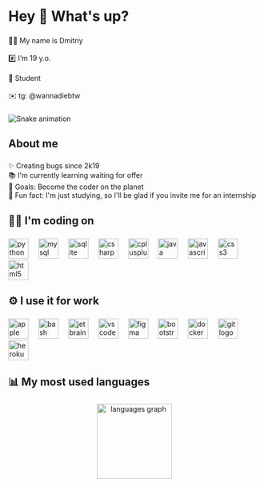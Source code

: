 <h1 align="left">Hey 👋 What's up?</h1>

###

<p align="left">🙋‍♂️ My name is Dmitriy<br><br>#️⃣ I’m 19 y.o.<br><br>💼 Student<br><br>✉️ tg: @wannadiebtw</p>

###

<img src="https://raw.githubusercontent.com/dkarasevgthub/dkarasevgthub/output/main.svg" alt="Snake animation" />

###

<h2 align="left">About me</h2>

###

<p align="left">✨ Creating bugs since 2k19<br>📚 I'm currently learning waiting for offer<br>🎯 Goals: Become the coder on the planet<br>🎲 Fun fact: I'm just studying, so I'll be glad if you invite me for an internship</p>

###

<h2 align="left">🧑‍💻 I'm coding on</h2>

###

<div align="left">
  <img src="https://cdn.jsdelivr.net/gh/devicons/devicon/icons/python/python-original.svg" height="40" alt="python logo"  />
  <img width="12" />
  <img src="https://cdn.jsdelivr.net/gh/devicons/devicon/icons/mysql/mysql-original.svg" height="40" alt="mysql logo"  />
  <img width="12" />
  <img src="https://cdn.jsdelivr.net/gh/devicons/devicon/icons/sqlite/sqlite-original.svg" height="40" alt="sqlite logo"  />
  <img width="12" />
  <img src="https://cdn.jsdelivr.net/gh/devicons/devicon/icons/csharp/csharp-original.svg" height="40" alt="csharp logo"  />
  <img width="12" />
  <img src="https://cdn.jsdelivr.net/gh/devicons/devicon/icons/cplusplus/cplusplus-original.svg" height="40" alt="cplusplus logo"  />
  <img width="12" />
  <img src="https://cdn.jsdelivr.net/gh/devicons/devicon/icons/java/java-original.svg" height="40" alt="java logo"  />
  <img width="12" />
  <img src="https://cdn.jsdelivr.net/gh/devicons/devicon/icons/javascript/javascript-original.svg" height="40" alt="javascript logo"  />
  <img width="12" />
  <img src="https://cdn.jsdelivr.net/gh/devicons/devicon/icons/css3/css3-original.svg" height="40" alt="css3 logo"  />
  <img width="12" />
  <img src="https://cdn.jsdelivr.net/gh/devicons/devicon/icons/html5/html5-original.svg" height="40" alt="html5 logo"  />
</div>

###

<h2 align="left">⚙️ I use it for work</h2>

###

<div align="left">
  <img src="https://cdn.jsdelivr.net/gh/devicons/devicon/icons/apple/apple-original.svg" height="40" alt="apple logo"  />
  <img width="12" />
  <img src="https://cdn.jsdelivr.net/gh/devicons/devicon/icons/bash/bash-original.svg" height="40" alt="bash logo"  />
  <img width="12" />
  <img src="https://cdn.jsdelivr.net/gh/devicons/devicon/icons/jetbrains/jetbrains-original.svg" height="40" alt="jetbrains logo"  />
  <img width="12" />
  <img src="https://cdn.jsdelivr.net/gh/devicons/devicon/icons/vscode/vscode-original.svg" height="40" alt="vscode logo"  />
  <img width="12" />
  <img src="https://cdn.jsdelivr.net/gh/devicons/devicon/icons/figma/figma-original.svg" height="40" alt="figma logo"  />
  <img width="12" />
  <img src="https://cdn.jsdelivr.net/gh/devicons/devicon/icons/bootstrap/bootstrap-original.svg" height="40" alt="bootstrap logo"  />
  <img width="12" />
  <img src="https://cdn.jsdelivr.net/gh/devicons/devicon/icons/docker/docker-plain.svg" height="40" alt="docker logo"  />
  <img width="12" />
  <img src="https://cdn.jsdelivr.net/gh/devicons/devicon/icons/git/git-plain.svg" height="40" alt="git logo"  />
  <img width="12" />
  <img src="https://cdn.jsdelivr.net/gh/devicons/devicon/icons/heroku/heroku-plain.svg" height="40" alt="heroku logo"  />
</div>

###

<h2 align="left">📊 My most used languages</h2>

###

<div align="center">
  <img src="https://github-readme-stats.vercel.app/api/top-langs?username=dkarasevgthub&locale=en&hide_title=true&layout=compact&card_width=320&langs_count=5&theme=dracula&hide_border=true&order=2&custom_title=%F0%9F%93%8A%20My%20languages" height="150" alt="languages graph"  />
</div>

###
